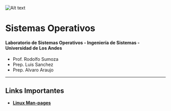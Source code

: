 ![Alt text](https://github.com/alvarolac/Sistemas-Operativos-ULA/blob/master/resources/logo_computacion.png)

# Sistemas Operativos
#### Laboratorio de Sistemas Operativos - Ingeniería de Sistemas - Universidad de Los Andes

* Prof. Rodolfo Sumoza
* Prep. Luis Sanchez
* Prep. Alvaro Araujo

----

## Links Importantes
* [**Linux Man-pages**](https://www.kernel.org/doc/man-pages/)

